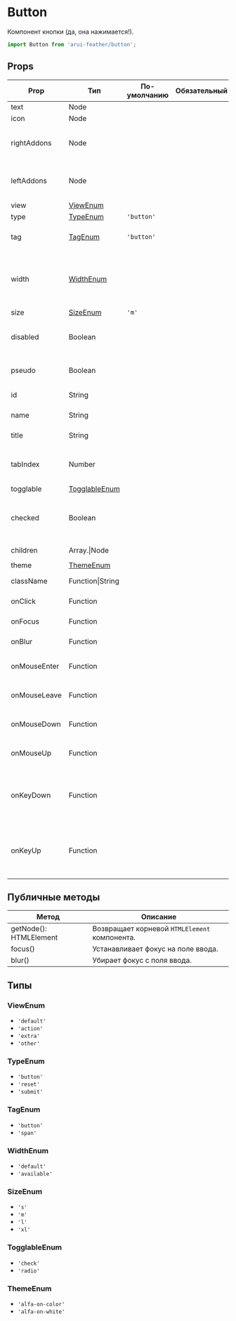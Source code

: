 # Button

Компонент кнопки (да, она нажимается!).

```javascript
import Button from 'arui-feather/button';
```




## Props


| Prop  | Тип  | По-умолчанию | Обязательный | Описание |
| ----- | ---- | ------------ | ------------ |----------|
| text | Node |  |  | Текст кнопки |
| icon | Node |  |  | Иконка кнопки |
| rightAddons | Node |  |  | Список произвольных элементов в левом слоте |
| leftAddons | Node |  |  | Список произвольных элементов в правом слоте |
| view | [ViewEnum](#ViewEnum) |  |  | Тип кнопки |
| type | [TypeEnum](#TypeEnum) | `'button'`  |  | Поведение кнопки |
| tag | [TagEnum](#TagEnum) | `'button'`  |  | HTML элемент, которым будет компонент в DOM |
| width | [WidthEnum](#WidthEnum) |  |  | Управление шириной кнопки. При значении 'available' растягивает кнопку на ширину родителя |
| size | [SizeEnum](#SizeEnum) | `'m'`  |  | Размер компонента |
| disabled | Boolean |  |  | Управление возможности взаимодействия с компонентом |
| pseudo | Boolean |  |  | Псевдо представление кнопки |
| id | String |  |  | Идентификатор компонента в DOM |
| name | String |  |  | Имя компонента в DOM |
| title | String |  |  | Текст всплывающей подсказки |
| tabIndex | Number |  |  | Последовательность перехода между контролами при нажатии на Tab |
| togglable | [TogglableEnum](#TogglableEnum) |  |  | Тип переключателя |
| checked | Boolean |  |  | Отображение кнопки в отмеченном (зажатом) состоянии |
| children | Array.<Node>\|Node |  |  | Дочерние элементы `Button` |
| theme | [ThemeEnum](#ThemeEnum) |  |  | Тема компонента |
| className | Function\|String |  |  | Дополнительный класс |
| onClick | Function |  |  | Обработчик клика по кнопке |
| onFocus | Function |  |  | Обработчик фокуса кнопки |
| onBlur | Function |  |  | Обработчик снятия фокуса кнопки |
| onMouseEnter | Function |  |  | Обработчик события наведения курсора на кнопку |
| onMouseLeave | Function |  |  | Обработчик события снятия курсора с кнопки |
| onMouseDown | Function |  |  | Обработчик события нажатия кнопки мыши в момент |
| onMouseUp | Function |  |  | Обработчик события отжатия кнопки мыши в момент |
| onKeyDown | Function |  |  | Обработчик события нажатия на клавишу клавиатуры в момент, когда фокус находится на компоненте |
| onKeyUp | Function |  |  | Обработчик события отжатия на клавишу клавиатуры в момент, когда фокус находится на компоненте |





## Публичные методы
| Метод  | Описание |
| ------ | -------- |
| getNode(): HTMLElement | Возвращает корневой `HTMLElement` компонента. |
| focus() | Устанавливает фокус на поле ввода. |
| blur() | Убирает фокус с поля ввода. |





## Типы






### <a id="ViewEnum"></a>ViewEnum

 * `'default'`
 * `'action'`
 * `'extra'`
 * `'other'`


### <a id="TypeEnum"></a>TypeEnum

 * `'button'`
 * `'reset'`
 * `'submit'`


### <a id="TagEnum"></a>TagEnum

 * `'button'`
 * `'span'`


### <a id="WidthEnum"></a>WidthEnum

 * `'default'`
 * `'available'`


### <a id="SizeEnum"></a>SizeEnum

 * `'s'`
 * `'m'`
 * `'l'`
 * `'xl'`


### <a id="TogglableEnum"></a>TogglableEnum

 * `'check'`
 * `'radio'`


### <a id="ThemeEnum"></a>ThemeEnum

 * `'alfa-on-color'`
 * `'alfa-on-white'`



